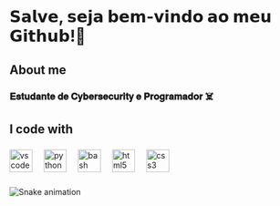 <h1 align="left">𝗦𝗮𝗹𝘃𝗲, 𝘀𝗲𝗷𝗮 𝗯𝗲𝗺-𝘃𝗶𝗻𝗱𝗼 𝗮𝗼 𝗺𝗲𝘂 𝗚𝗶𝘁𝗵𝘂𝗯!👋</h1>

###

<h2 align="left">About me</h2>

###

<h3 align="left">𝐄𝐬𝐭𝐮𝐝𝐚𝐧𝐭𝐞 𝐝𝐞 𝐂𝐲𝐛𝐞𝐫𝐬𝐞𝐜𝐮𝐫𝐢𝐭𝐲 𝐞 𝐏𝐫𝐨𝐠𝐫𝐚𝐦𝐚𝐝𝐨𝐫 ☠️</h3>

###

<h2 align="left">I code with</h2>

###

<div align="left">
  <img src="https://cdn.jsdelivr.net/gh/devicons/devicon/icons/vscode/vscode-original.svg" height="40" alt="vscode logo"  />
  <img width="12" />
  <img src="https://cdn.jsdelivr.net/gh/devicons/devicon/icons/python/python-original.svg" height="40" alt="python logo"  />
  <img width="12" />
  <img src="https://cdn.jsdelivr.net/gh/devicons/devicon/icons/bash/bash-original.svg" height="40" alt="bash logo"  />
  <img width="12" />
  <img src="https://cdn.jsdelivr.net/gh/devicons/devicon/icons/html5/html5-original.svg" height="40" alt="html5 logo"  />
  <img width="12" />
  <img src="https://cdn.jsdelivr.net/gh/devicons/devicon/icons/css3/css3-original.svg" height="40" alt="css3 logo"  />
</div>

###

<img src="https://raw.githubusercontent.com/Krypt0nzzsec/Krypt0nzzsec/output/snake.svg" alt="Snake animation" />

###
